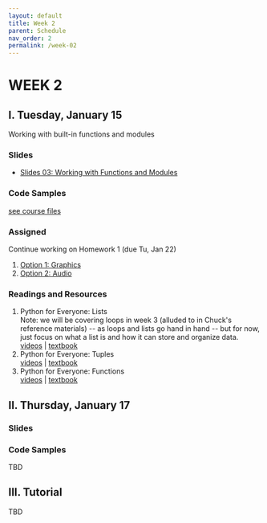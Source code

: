 ```yaml
---
layout: default
title: Week 2
parent: Schedule
nav_order: 2
permalink: /week-02
---
```


# WEEK 2

## I. Tuesday, January 15
Working with built-in functions and modules
### Slides
* [Slides 03: Working with Functions and Modules](https://docs.google.com/presentation/d/1pQs_tCuLFnVwm7efloWsNMFFeh8_ElkvnYQirDwBObE/edit?usp=sharing)

### Code Samples
[see course files](/winter2019/course-files/lectures/)

### Assigned 
Continue working on Homework 1 (due Tu, Jan 22)
1. [Option 1: Graphics](https://docs.google.com/document/d/1gg-lejsKe8fihtUsaEYC1I6zjBeWtKJRoCpKdLj8TJY/edit?usp=sharing)
2. [Option 2: Audio](https://docs.google.com/document/d/1CJQSR8RVhv82PAg2b24oelNUZdmbQkuKuj58N9VeKP4/edit)

### Readings and Resources
1. Python for Everyone: Lists<br>
Note: we will be covering loops in week 3 (alluded to in Chuck's reference materials) -- as loops and lists go hand in hand -- but for now, just focus on what a list is and how it can store and organize data.<br>
[videos]() | [textbook](https://www.py4e.com/html3/08-lists)
2. Python for Everyone: Tuples<br>
[videos](https://www.py4e.com/lessons/tuples) | [textbook](https://www.py4e.com/html3/10-tuples)
3. Python for Everyone: Functions<br>
[videos](https://www.py4e.com/lessons/functions) | [textbook](https://www.py4e.com/html3/04-functions)

## II. Thursday, January 17
### Slides
### Code Samples
TBD


## III. Tutorial
TBD
